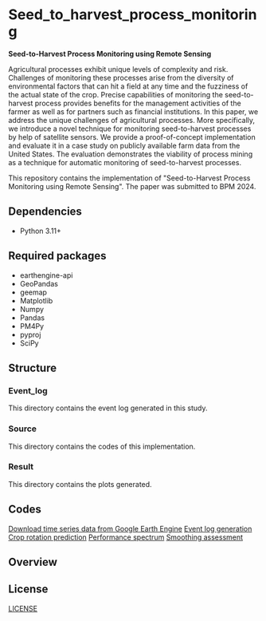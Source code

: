 # Seed_to_harvest_process_monitoring
**Seed-to-Harvest Process Monitoring using Remote Sensing**


Agricultural processes exhibit unique levels of complexity and risk. Challenges of monitoring these processes arise from the diversity of environmental factors that can hit a field at any time and the fuzziness of the actual state of the crop. Precise capabilities of monitoring the seed-to-harvest process provides benefits for the management activities of the farmer as well as for partners such as financial institutions.
In this paper, we address the unique challenges of agricultural processes. More specifically, we introduce a novel technique for monitoring seed-to-harvest processes by help of satellite sensors. We provide a proof-of-concept implementation and evaluate it in a case study on publicly available farm data from the United States. The evaluation demonstrates the viability of process mining as a technique for automatic monitoring of seed-to-harvest processes.

This repository contains the implementation of "Seed-to-Harvest Process Monitoring using Remote Sensing". The paper was submitted to BPM 2024.

## Dependencies
* Python 3.11+
## Required packages
* earthengine-api
* GeoPandas
* geemap
* Matplotlib
* Numpy
* Pandas
* PM4Py
* pyproj
* SciPy
## Structure
### Event_log
This directory contains the event log generated in this study.
### Source
This directory contains the codes of this implementation.
### Result
This directory contains the plots generated.
## Codes
[Download time series data from Google Earth Engine](Source/GEE_download.ipynb)
[Event log generation](Source/MACD_NDVI.ipynb)
[Crop rotation prediction](Source/rotation_prediction.py)
[Performance spectrum](Source/pm4py_temporal.ipynb)
[Smoothing assessment](Source/smoothing_effect.ipynb)
## Overview

## License 
[LICENSE](LICENSE)